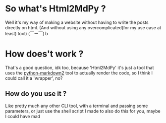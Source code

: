# So what's Html2MdPy ?

Well it's my way of making a website without having to write the posts directly on html. (And without using any overcomplicated(for my use case at least) tool) (￣ー￣)ｂ

# How does't work ?

That's a good question, idk too, because 'Html2MdPy' it's just a tool that uses the [python-markdown2](https://github.com/trentm/python-markdown2) tool to actually render the code, so I think I could call it a 'wrapper', no?

## How do you use it ?

Like pretty much any other CLI tool, with a terminal and passing some parameters, or just use the shell script I made to also do this for you, maybe I could have mad
